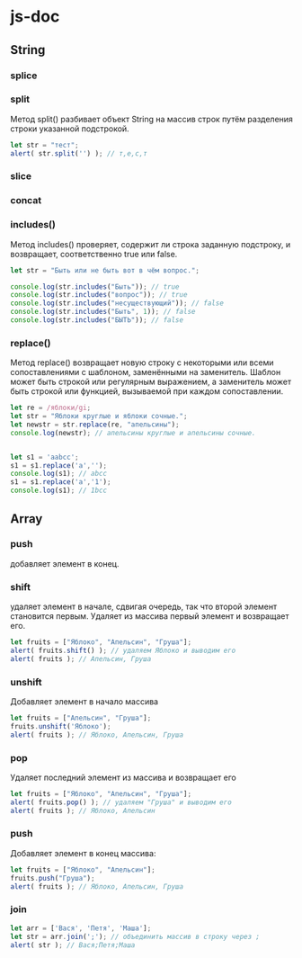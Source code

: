 # js-doc


## String

### splice

### split
Метод split() разбивает объект String на массив строк путём разделения строки указанной подстрокой.
```js
let str = "тест";
alert( str.split('') ); // т,е,с,т
```

### slice

### concat

### includes()
Метод includes() проверяет, содержит ли строка заданную подстроку, и возвращает, соответственно true или false.

```js
let str = "Быть или не быть вот в чём вопрос.";

console.log(str.includes("Быть")); // true
console.log(str.includes("вопрос")); // true
console.log(str.includes("несуществующий")); // false
console.log(str.includes("Быть", 1)); // false
console.log(str.includes("БЫТЬ")); // false
```

### replace()
Метод replace() возвращает новую строку с некоторыми или всеми сопоставлениями с шаблоном, заменёнными на заменитель. Шаблон может быть строкой или регулярным выражением, а заменитель может быть строкой или функцией, вызываемой при каждом сопоставлении.
```js
let re = /яблоки/gi;
let str = "Яблоки круглые и яблоки сочные.";
let newstr = str.replace(re, "апельсины");
console.log(newstr); // апельсины круглые и апельсины сочные.
```
```js

let s1 = 'aabcc';
s1 = s1.replace('a','');
console.log(s1); // abcc
s1 = s1.replace('a','1');
console.log(s1); // 1bcc


```



## Array

### push
добавляет элемент в конец.

### shift
удаляет элемент в начале, сдвигая очередь, так что второй элемент становится первым.
Удаляет из массива первый элемент и возвращает его.
```js
let fruits = ["Яблоко", "Апельсин", "Груша"];
alert( fruits.shift() ); // удаляем Яблоко и выводим его
alert( fruits ); // Апельсин, Груша
```

### unshift
Добавляет элемент в начало массива
```js
let fruits = ["Апельсин", "Груша"];
fruits.unshift('Яблоко');
alert( fruits ); // Яблоко, Апельсин, Груша
```


### pop
Удаляет последний элемент из массива и возвращает его
```js
let fruits = ["Яблоко", "Апельсин", "Груша"];
alert( fruits.pop() ); // удаляем "Груша" и выводим его
alert( fruits ); // Яблоко, Апельсин
```

### push
Добавляет элемент в конец массива:
```js
let fruits = ["Яблоко", "Апельсин"];
fruits.push("Груша");
alert( fruits ); // Яблоко, Апельсин, Груша
```





### join
```js
let arr = ['Вася', 'Петя', 'Маша'];
let str = arr.join(';'); // объединить массив в строку через ;
alert( str ); // Вася;Петя;Маша
```





